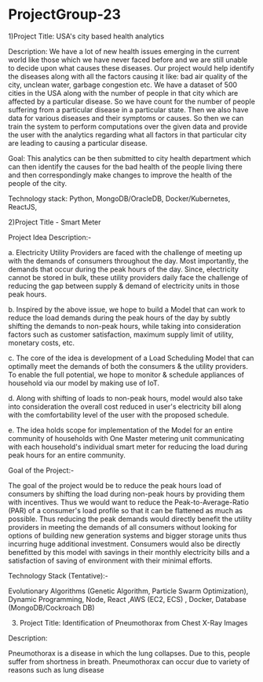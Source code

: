 # ProjectGroup-23
1)Project Title: USA's city based health analytics

Description: We have a lot of new health issues emerging in the current
world like those which we have never faced before and we are still unable
to decide upon what causes these diseases. Our project would help identify
the diseases along with all the factors causing it like: bad air quality of the city,
unclean water, garbage congestion etc. We have a dataset of 500 cities in the USA
along with the number of people in that city which are affected by a particular
disease. So we have count for the number of people suffering from a particular disease
in a particular state. Then we also have data for various diseases and their symptoms or causes.
So then we can train the system to perform computations over the given data and
provide the user with the analytics regarding what all factors in that particular city 
are leading to causing a particular disease.

Goal:
This analytics can be then submitted to city health department which can then identify
the causes for the bad health of the people living there and then correspondingly make
changes to improve the health of the people of the  city.

Technology stack:
Python, MongoDB/OracleDB, Docker/Kubernetes, ReactJS,



2)Project Title - Smart Meter

Project Idea Description:- 

a. Electricity Utility Providers are faced with the challenge of meeting up with the demands of consumers throughout the day. Most importantly, the demands that occur during the peak hours of the day. Since, electricity cannot be stored in bulk, these utility providers daily face the challenge of reducing the gap between supply & demand of electricity units in those peak hours.

b. Inspired by the above issue, we hope to build a Model that can work to reduce the load demands during the peak hours of the day by subtly shifting the demands to non-peak hours, while taking into consideration factors such as customer satisfaction, maximum supply limit of utility, monetary costs, etc. 

c. The core of the idea is development of a Load Scheduling Model that can optimally meet the demands of both the consumers & the utility providers. To enable the full potential, we hope to monitor & schedule appliances of household via our model by making use of IoT. 

d. Along with shifting of loads to non-peak hours, model would also take into consideration the overall cost reduced in user's electricity bill along with the comfortability level of the user with the proposed schedule.

e. The idea holds scope for implementation of the Model for an entire community of households with One Master metering unit communicating with each household's individual smart meter for reducing the load during peak hours for an entire community. 

Goal of the Project:- 

The goal of the project would be to reduce the peak hours load of consumers by shifting the load during non-peak hours by providing them with incentives. Thus we would want to reduce the Peak-to-Average-Ratio (PAR) of a consumer's load profile so that it can be flattened as much as possible. Thus reducing the peak demands would directly benefit the utility providers in meeting the demands of all consumers without looking for options of building new generation systems and bigger storage units thus incurring huge additional investment. Consumers would also be directly benefitted by this model with savings in their monthly electricity bills and a satisfaction of saving of environment with their minimal efforts. 

Technology Stack (Tentative):-

Evolutionary Algorithms (Genetic Algorithm, Particle Swarm Optimization), Dynamic Programming, Node, React ,AWS (EC2, ECS) , Docker, Database (MongoDB/Cockroach DB)


3) Project Title: Identification of Pneumothorax from Chest X-Ray Images

Description: 

Pneumothorax is a disease in which the lung collapses. Due to this, people suffer from shortness in breath. Pneumothorax can occur due to variety of reasons such as lung disease
